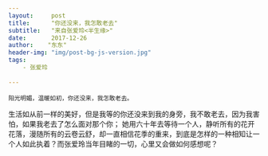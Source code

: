```yaml
---
layout:     post
title:      "你还没来，我怎敢老去"
subtitle:   "来自张爱玲<半生缘>"
date:       2017-12-26 
author:    "东东"
header-img: "img/post-bg-js-version.jpg"
tags:
    - 张爱玲
 
---
```

    阳光明媚，温暖如初，你还没来，我怎敢老去。
  生活如从前一样的美好，但是我等的你还没来到我的身旁，我不敢老去，因为我害怕，如果我老去了怎么面对那个你；
  她用六十年去等待一个人，静听所有的花开花落，漫随所有的云卷云舒，却一直相信花季的重来，到底是怎样的一种相知让一个人如此执着？而张爱玲当年目睹的一切，心里又会做如何感想呢？
